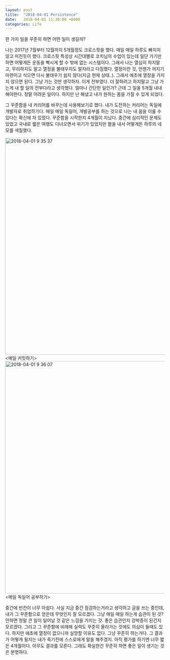 ```yaml
---
layout: post
title:  "2018-04-01 Persistence"
date:   2018-04-01 11:30:00 +0900
categories: Life
---
```


한 가지 일을 꾸준히 하면 어떤 일이 생길까?

나는 2017년 7월부터 12월까지 5개월정도 크로스핏을 했다. 매일 매일 하루도 빠지지 않고 미친듯이 했다. 크로스핏 특성상 시간대별로 코치님의 수업이 있는데 일단 가기만 하면 어떻게든 운동을 빡시게 할 수 밖에 없는 시스템이다. 그래서 나는 열심히 하지말고, 무리하지도 말고 열정을 불태우지도 말자라고 다짐했다. 열정이란 것, 언젠가 꺼지기 마련이고 식으면 다시 불태우기 쉽지 않다(지금 현재 상태..). 그래서 애초에 열정을 가지지 않으면 된다. 그냥 가는 것만 생각하자. 이게 전부였다. 더 잘하려고 하지말고 그냥 가는게 내 할 일의 전부다라고 생각했다. 얼마나 간단한 일인가? 근데 그 일을 5개월 내내 해야한다. 정말 어려운 일이다. 하지만 난 해냈고 내가 원하는 몸을 가질 수 있게 되었다.

그 꾸준함을 내 커리어를 바꾸는데 사용해보기로 했다. 내가 도전하는 커리어는 독일에 개발자로 취업하기다. 매일 매일 독일어, 개발공부를 하는 것으로 나는 내 꿈을 이룰 수 있다는 확신에 차 있었다. 꾸준함을 시작한지 4개월이 지났다. 중간에 심리적인 문제도 있었고 국내로 짧은 여행도 다녀오면서 위기가 있었지만 짬을 내서 어떻게든 하루의 네모를 색칠했다.

<img width="685" alt="2018-04-01 9 35 37" src="https://user-images.githubusercontent.com/33015649/38173207-1264df44-35f5-11e8-9b44-384dca20d1ff.png">
	<매일 커밋하기>  

<img width="734" alt="2018-04-01 9 36 07" src="https://user-images.githubusercontent.com/33015649/38173305-ff8f11bc-35f6-11e8-95ef-4e188b87a9c8.png">
	<매일 독일어 공부하기>


중간에 빈칸이 너무 아쉽다. 사실 지금 중간 점검하는거라고 생각하고 글을 쓰는 중인데, 내가 그 꾸준함으로 얻은데 무엇인지 잘 모르겠다. 그냥 매일 매일 하는게 습관이 된 것? 안하면 정말 큰 일이 일어날 것 같은 느낌을 가지는 것. 좋은 습관인지 강박증이 된건지 모르겠다. 그리고 그 꾸준함에 비례해 실력도 꾸준히 올라가는 것에도 의심이 들때도 있다. 하지만 애초에 열정이 없으니까 실망할 이유도 없다. 그냥 꾸준히 하는거다. 그 결과가 어떻게 될지는 내가 죽기전에 스스로에게 말을 해주겠지. 아직 평가를 하기엔 너무 짧은 4개월이다. 아무도 결과를 모른다. 그래도 확실한건 꾸준히 하면 좋은 일이 생기는 것은 분명하다.
